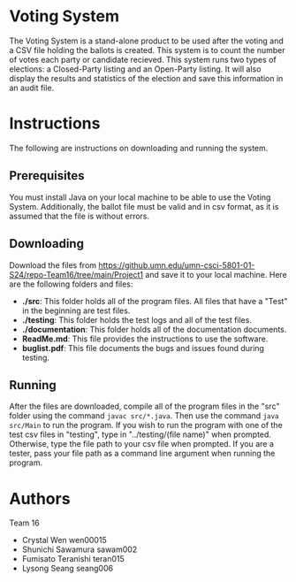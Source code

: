 # Voting System
The Voting System is a stand-alone product to be used after the voting and a CSV file holding the ballots is created. This system is to count the number of votes each party or candidate recieved. This system runs two types of elections: a Closed-Party listing and an Open-Party listing. It will also display the results and statistics of the election and save this information in an audit file.

# Instructions
The following are instructions on downloading and running the system.

## Prerequisites
You must install Java on your local machine to be able to use the Voting System. Additionally, the ballot file must be valid and in csv format, as it is assumed that the file is without errors.

## Downloading
Download the files from https://github.umn.edu/umn-csci-5801-01-S24/repo-Team16/tree/main/Project1 and save it to your local machine. Here are the following folders and files:
- **./src**: This folder holds all of the program files. All files that have a "Test" in the beginning are test files.
- **./testing**: This folder holds the test logs and all of the test files.
- **./documentation**: This folder holds all of the documentation documents.
- **ReadMe.md**: This file provides the instructions to use the software.
- **buglist.pdf**: This file documents the bugs and issues found during testing.

## Running
After the files are downloaded, compile all of the program files in the "src" folder using the command `javac src/*.java`. Then use the command `java src/Main` to run the program. If you wish to run the program with one of the test csv files in "testing", type in "../testing/(file name)" when prompted. Otherwise, type the file path to your csv file when prompted. If you are a tester, pass your file path as a command line argument when running the program.

# Authors
Team 16
- Crystal Wen wen00015
- Shunichi Sawamura sawam002
- Fumisato Teranishi teran015
- Lysong Seang seang006
